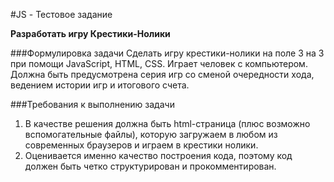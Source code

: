 #JS - Тестовое задание

**Разработать игру Крестики-Нолики**

###Формулировка задачи
Сделать игру крестики-нолики на поле 3 на 3 при помощи JavaScript, HTML, CSS. 
Играет человек с компьютером. Должна быть предусмотрена серия игр со сменой очередности хода, ведением истории игр и итогового счета.

###Требования к выполнению задачи
1. В качестве решения должна быть html-страница (плюс возможно вспомогательные файлы), которую загружаем в любом из современных браузеров и играем в крестики нолики.
2. Оценивается именно качество построения кода, поэтому код должен быть четко структурирован и прокомментирован.

